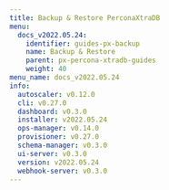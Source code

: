 ```yaml
---
title: Backup & Restore PerconaXtraDB
menu:
  docs_v2022.05.24:
    identifier: guides-px-backup
    name: Backup & Restore
    parent: px-percona-xtradb-guides
    weight: 40
menu_name: docs_v2022.05.24
info:
  autoscaler: v0.12.0
  cli: v0.27.0
  dashboard: v0.3.0
  installer: v2022.05.24
  ops-manager: v0.14.0
  provisioner: v0.27.0
  schema-manager: v0.3.0
  ui-server: v0.3.0
  version: v2022.05.24
  webhook-server: v0.3.0
---
```


